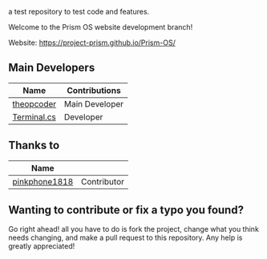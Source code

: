 a test repository to test code and features.

Welcome to the Prism OS website development branch!

Website: https://project-prism.github.io/Prism-OS/

## Main Developers
| Name                                              | Contributions                |
|---------------------------------------------------|------------------------------|
| [theopcoder](https://github.com/theopcoder)       | Main Developer               |
| [Terminal.cs](https://github.com/terminal-cs)     | Developer                    |

## Thanks to
| Name                                              |                              |
|---------------------------------------------------|------------------------------|
| [pinkphone1818](https://github.com/pinkphone1818) | Contributor                  |

## Wanting to contribute or fix a typo you found?
Go right ahead! all you have to do is fork the project, change what you think needs changing, and make a pull request to this repository. Any help is greatly appreciated!
